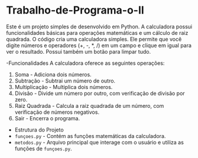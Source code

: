 # Trabalho-de-Programa-o-II

  Este é um projeto simples de desenvolvido em Python. A calculadora possui funcionalidades básicas para operações matemáticas e um cálculo de raiz quadrada. O código cria uma calculadora simples.  Ele permite que você digite números e operadores (+, -, *, /) em um campo  e clique em igual para ver o resultado. Possui também um botão para limpar tudo.
  
  -Funcionalidades
A calculadora oferece as seguintes operações:
1. Soma - Adiciona dois números.
2. Subtração - Subtrai um número de outro.
3. Multiplicação - Multiplica dois números.
4. Divisão - Divide um número por outro, com verificação de divisão por zero.
5. Raiz Quadrada - Calcula a raiz quadrada de um número, com verificação de números negativos.
6. Sair - Encerra o programa.

  - Estrutura do Projeto
- `funçoes.py` - Contém as funções matemáticas da calculadora.
- `metodos.py` - Arquivo principal que interage com o usuário e utiliza as funções de `funçoes.py`.
